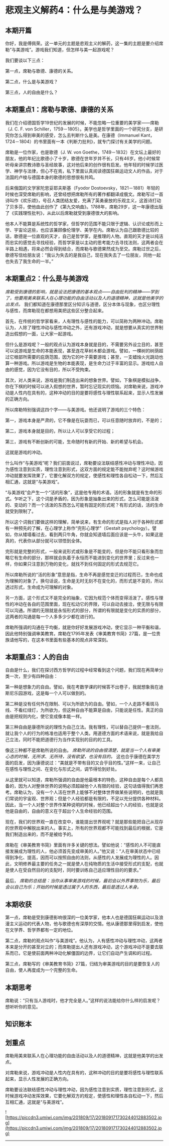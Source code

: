 # 悲观主义解药4：什么是与美游戏？

## 本期开篇

你好，我是傅佩荣。这一单元的主题是悲观主义的解药，这一集的主题是要介绍席勒“与美游戏”。游戏我们知道，但怎样与美一起游戏呢？

我们要谈以下三点：

第一点，席勒与歌德、康德的关系。

第二点，什么是与美游戏？

第三点，人的自由是什么？

## 本期重点1：席勒与歌德、康德的关系

我们在介绍德国哲学19世纪的发展的时候，不能忽略一位重要的美学家——席勒（J. C. F. von Schiller，1759－1805）。美学也是哲学里面的一个研究分支，是研究你怎么得到审美的感受，怎么去判断什么是美。在康德（Immanuel Kant，1724－1804）的书里面有一本《判断力批判》，就专门探讨有关美学的问题。

席勒是一位作家，也是歌德（J. W. von Goethe，1749－1832）在文坛上最好的朋友，他的年纪比歌德小了十岁，歌德在世年岁并不长，只有46岁。他小时候常听母亲讲宗教诗歌与圣经故事，这对他后来的创作很有启发。他年轻的时候学过医学、神学与法律，但心不在焉，私下里面认真阅读德国狂飙运动文人的作品，对于法国的卢梭与德国本身的歌德的思想很有共鸣。

后来俄国的文学家陀思妥耶夫斯基（Fyodor Dostoevsky，1821－1881）年轻的时候也深受席勒的影响，还曾经想把席勒所有的著作都翻译成俄文。席勒写过一首诗叫作《欢乐颂》，号召人类团结友爱，充满了英勇豪放的乐观主义，这首诗打动了贝多芬，使他由此创作了《第九交响曲》。1788年，席勒29岁，这一年康德出版了《实践理性批判》，从此以后席勒就受到康德很大的影响。

他本人不能算是系统性的哲学家，但哲学的范围不能只限于逻辑、认识论或形而上学、宇宙论这些，也应该兼顾像伦理学、美学在内。席勒认为自己跟歌德比较的话，歌德是一位直观的天才，自己是哲学家，是推理的人物。直观的天才是以纯洁而忠实的感觉去寻找经验，而哲学家是以主动的思考能力去寻找法则，这两者会在半路上相遇，将来必然会得到结合，而席勒与歌德果然成为至交。席勒过世之后，歌德写信给朋友说：“我认为失去的是我自己，现在我失去了一位朋友，同他一起也失去了我生命的一半。”

## 本期重点2：什么是与美游戏

 *席勒受到康德的影响，就是设法把康德的基本观点——自由批判的精神——学到了，他要用美来联系人在心理功能的自由活动以及人的道德精神，这就是他美学的出发点。* 我们都知道在康德那里区分知识与道德，区分本体与现象，也区分理性与感性，而席勒现在都想用美把这些区分整合起来。

首先，在传统的哲学家看来，人有理性与感性的能力，可以简称为两种冲动。席勒认为，人除了理性冲动与感性冲动之外，还有游戏冲动，就是想要从真实的世界制造出假想的一面，让大家一起游戏。

但什么是游戏呢？一般的观点认为游戏本身就是目的，不需要另外设立目的，甚至可以说游戏是生命的本能表现，甚至连花草树木都会游戏。譬如，一棵树的树荫超过它根部所需要的庇荫范围，因为它的叶子需要游戏；甚至，一支蜡烛火光跳动也算一种游戏。所以游戏是生物的本能表现，是生命力过于丰富的显示。游戏给人自由的感觉，因为它没有目的，所以不受拘束。

其次，对人类来说，游戏是我们制造出来的想象世界。譬如，下象棋是模拟战争，你在下棋的时候可以进入假想的世界，暂时忘记现实的烦恼。对席勒来说，游戏冲动是人性内在具有的，这种冲动的目的是要将感性与理性联系起来，显示人性发展的正确方向。

所以席勒特别强调这四个字——与美游戏。他还说明了游戏的三个特色：

第一，游戏本身是严肃的，它不像是在玩耍而已，可以任意随时放弃的，不是的；

第二，游戏本身就是目的，所以让人可以享受它的过程；

第三，游戏有不断创新的可能，生命随时有新的开始、新的希望与机会。

这就是游戏的冲动。

什么叫作“与美游戏”呢？我们前面说过，席勒要设法联结感性冲动与理性冲动，因为感性注意到实质，理性注意到形式，这双方面的规定能不能抛弃呢？这时候游戏冲动就要发挥效果了，它要化解双方的规定，使感性和理性各自松动一下，然后互相汇通，这就是“与美游戏”。

“与美游戏”会产生一个“活的形象”，这是他专用的术语。活的形象就是有生命的形式。乍听之下，这个词是矛盾的，因为形象是抽象出来的形式，怎么可能是活泼的、变动的？而一个活泼的东西怎么可能有固定的形式呢？有形式的话，活的生命就受到限制了。

所以这个词我们要做这样的理解，简单说来，有生命的形式是指人对于各种形式都有一种预先的了解，在心理学上称作“完形心理学”（Gestalt psychology）。譬如，你从矮墙看过去，看到两只牛角，你就会知道墙后面应该是一头牛，如果这是真的，代表你从部分就可以领悟到全体。

完形就是完整的形式，一般来说形式或形象是不能变的，但是你不能只看形象而忽略它有生命的部分，那样就会执着于永恒而不能进到变化的世界里；反过来也一样，你如果只注意到万物的变化，就找不到任何固定的形式去规范它。

所以席勒所说的“活的形象”意思是指，生命不再是感觉变迁的过程而已，生命也成为理解的对象了。换句话说，生命是无时无刻不在变化的，而形式是不变的，所以透过形式，生命成为可理解的对象。

另一方面，这个形式又不是完全的抽象，它因为规范个体而变得活泼了。感性与理性的冲动在各自的范围里面，现在松动它的界限，可以自动去接洽，使无限与有限可以沟通。所谓的无限就是永恒形式的部分，所谓的有限就是变化的实质的部分，这两者的沟通是每一个人多多少少都在进行的。

席勒所强调的沟通在于均衡，就是你好好发展游戏冲动，使它显示一种平衡和谐，因此他特别强调审美教育。席勒在1795年发表《审美教育书简》27篇，是一位贵族请他写的，在这本书里面有些基本的观点非常深刻。

## 本期重点3：人的自由

自由是什么，我们在探讨西方哲学的过程中经常看到这个问题，我们现在再简单分类一次，至少有四种自由：

第一种是想象力的自由。譬如，我在考数学课的时候答不出卷子，我就想象我在迪斯尼乐园游戏，这是每一个人可以做到的。

第二种是没有任何外在限制、可以为所欲为的自由。譬如，一个人走路不看斑马线、不看红绿灯，为所欲为，但这种自由不能算是自由，只能说是任性。真正的自由是把规则内化，使它变成像本能一样。

第三种自由是康德所说的理性为自己立法。我有理性，可以替自己提供一套法则，就让我个人的行为的格准也适用于整个人类。用道德方面的术语来说，就是我给自己立法，同时不能把道德行为当作实现别的目的的工具。

像这三种都不是席勒所说的自由。 *席勒所说的自由很清楚，就是当一个人有审美心态的时候，无所求、无所待，没有欲望，也没有目的。* 这也合乎康德在美学方面的启发，因为康德说过：“美就是不带有目的又合乎目的性。”这样一来，让自己在感性与理性之间、在变化与形式之间，调节得恰到好处。

从这里就可以知道，席勒所强调的自由是他最根本的特色，这种自由是每个人都具备的，因为人对整体世界的说明必须超越他个人有限的经验，这句话值得我们再思考。席勒认为，没有一个人活在世界上能够不对整体世界做某些说明的，也就是我们常说的宇宙观、世界观；但是个人经验都是有限的，不足以充分提供各种材料。因此，当一个人对整个世界作某种说明的时候，他已经超出个人的经验，也就是说他是自由的，自由的意义在于超出个人生命经验的范围。

现在，我们的世界观一直在改变中，谁能提出世界观呢？就是那些能把自己从现存的世界观中解脱出来的人。事实上，所有的世界观都不可能找到最后的根据，它是我们制造出来的，而不是被给予的。

席勒在《审美教育书简》里面有许多关键的想法。譬如他说：“感性的人不可能直接发展成为理性的人，他必须首先变成审美的人。”他又说：“人在审美状态中已经得到净化、提高，因而可以按照自由的法则，从感性的人发展成为理性的人。因此，文明修养最主要的任务之一就是使人在纯物质的生活中接受形式的支配，也就是使人在受自然目的的支配时，同时要训练自己适应理性目的的要求。”

最后， *席勒的总结是：当你从事审美游戏的时候，最初会以外界事物为乐，最后会以自己为乐；开始的时候是透过属于人的东西，最后是透过人本身。*

## 本期收获

第一点，席勒是受到康德影响很深的一位美学家，他本人也是德国狂飙运动以及浪漫主义运动的代表人物，他与歌德也有深厚的交情。他从康德那里得到启发，使他在文学界、哲学界都有一定的地位。

第二点，席勒的观点叫作“与美游戏”。他认为，人有感性冲动与理性冲动，这两者本来是分开的甚至对立的；而席勒提出人还有游戏冲动，这个游戏冲动不是要去联系而已，它是使前面两种冲动化解僵固的边界，让它们自动产生调和的过程。

第三点，席勒写的《审美教育书简》27篇，归结为审美游戏的目的是要恢复人的自由，使人再度成为一个完整的生命。

## 本期思考

席勒说：“只有当人游戏时，他才完全是人。”这样的说法能给你什么样的启发呢？想听听你的意见。

## 知识账本

## 划重点

席勒用美来联系人在心理功能的自由活动以及人的道德精神，这就是他美学的出发点。

对席勒来说，游戏冲动是人性内在具有的，这种冲动的目的是要将感性与理性联系起来，显示人性发展的正确方向。

席勒要设法联结感性冲动与理性冲动，因为感性注意到实质，理性注意到形式，这时候游戏冲动发挥效果，它要化解双方的规定，使感性和理性各自松动一下，然后互相汇通，这就是“与美游戏”。

![https://piccdn3.umiwi.com/img/201809/17/201809171730244012883502.jpg](https://piccdn3.umiwi.com/img/201809/17/201809171730244012883502.jpg)

---
